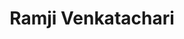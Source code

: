 ---
title: "Ramji Venkatachari"
draft: false
description : "Mr. Venkatachari is a life-long entrepreneur with excellent acumen to develop pathways to monetize IT solutions and services. He has 20+ years of experience selling IT solutions and services to the U.S. Federal and State and Local Government agencies and to Commercial entities. Most recently he has focused on process automations that provide opportunities for users to automate their mundane repetitive tasks and focus on more interesting knowledge based tasks. By infusing artificial intelligence, machine learning, deep learning models and techniques in a variety of use cases, Mr. Venkatachari has shown how AI, ML, DL can help solve real life problems.<br>    
	Mr. Venkatachari has been a charter member of TiEDC for more than five years, through which he has mentored several budding entrepreneurs and has actively contributed to successful startups. He is an inquisitive learner always seeking to learn ways to solve problems using technology. Mr. Venkatachari believes in people power, and strives to cultivate positive relationships with and for entrepreneurs to help them harness this power in their business ventures."
image: "images/ramji-img.png"
category: "admin"
department: "Board of Advisor"
designation: "Board of Advisor"
id: "member8"
order: 8
type: "team"
---